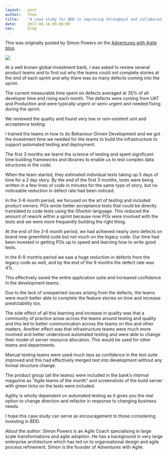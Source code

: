 ```yaml
---
layout:   post
author:   theo
title:    "A case study for BDD in improving throughput and collaboration"
date:     2017-04-10 09:00:00
nav:      blog
---
```


This was originally posted by Simon Powers on the <a href="https://www.adventureswithagile.com/2015/08/27/a-case-study-for-bdd-in-improving-throughput-and-collaboration/" rel="canonical">Adventures with Agile blog</a>.

<img src="https://cucumber.io/images/blog/mattwynne-bdd4bp.jpg">

At a well known global investment bank, I was asked to review several product teams and to find out why the teams could not complete stories at the end of each sprint and why there was so many defects coming into the sprint.

The current measurable time spent on defects averaged at 35% of all developer time and rising each month. The defects were coming from UAT and Production and were typically urgent or semi-urgent and needed fixing during the sprint.

We reviewed the quality and found very low or non-existent unit and acceptance testing.

I trained the teams in how to do Behaviour-Driven Development and we got the investment time we needed for the teams to build the infrastructure to support automated testing and deployment.

The first 3 months we learnt the science of testing and spent significant time building frameworks and libraries to enable us to test complex data structures in the code.

When the team started, they estimated individual tests taking up 5 days of time for a 2 day story. By the end of the first 3 months, tests were being written in a few lines of code in minutes for the same type of story, but no noticeable reduction in defect rate had been noticed.

In the 3-6 month period, we focused on the art of testing and included product owners. POs wrote better acceptance tests that could be directly translated to code tests using the Gherkin language. This reduced the amount of rework within a sprint because now POs were involved with the tests and we were more frequently building the right thing.

At the end of the 3-6 month period, we had achieved nearly zero defects on brand new greenfield code but not much on the legacy code. Our time had been invested in getting POs up to speed and learning how to write good tests.

In the 6-9 months period we saw a huge reduction in defects from the legacy code as well, and by the end of the 9 months the defect rate was 4%.

This effectively saved the entire application suite and increased confidence in the development teams.

Due to the lack of unexpected issues arising from the defects, the teams were much better able to complete the feature stories on time and increase predictability too.

The side effect of all this learning and increase in quality was that a community of practice arose across the teams around testing and quality and this led to better communication across the teams on this and other matters.
Another effect was that infrastructure teams were much more involved and better understood automated testing and were able to change their model of server resource allocation. This would be used for other teams and departments.

Manual testing teams were used much less as confidence in the test suite improved and this had effectively merged test into development without any formal structure change.

The product group (all the teams) were included in the bank’s internal magazine as "Agile teams of the month" and screenshots of the build server with green ticks on the tests were included.

Agility is wholly dependent on automated testing as it gives you the real option to change direction and refactor in response to changing business needs.

I hope this case study can serve as encouragement to those considering investing in BDD.

*About the author*: Simon Powers is an Agile Coach specialising in large scale transformations and agile adoption. He has a background in very large enterprise architecture which has led on to organisational design and agile process refinement. Simon is the founder of Adventures with Agile.
